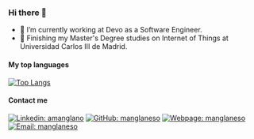 ### Hi there 👋

- 💼 I’m currently working at Devo as a Software Engineer.
- 🌱 Finishing my Master's Degree studies on Internet of Things at Universidad Carlos III de Madrid.

#### My top languages

[![Top Langs](https://github-readme-stats.vercel.app/api/top-langs/?username=manglaneso&layout=compact&hide=HTML,CSS&langs_count=5)](https://github.com/manglaneso)

#### Contact me

[![Linkedin: amanglano](https://img.shields.io/badge/-amanglano-blue?style=flat&logo=Linkedin&logoColor=white&link=https://www.linkedin.com/in/amanglano/)](https://www.linkedin.com/in/amanglano)
[![GitHub: manglaneso](https://img.shields.io/badge/-amanglano-black?style=flat&logo=Github&logoColor=white&link=https://github.com/manglaneso)](https://github.com/manglaneso)
[![Webpage: manglaneso](https://img.shields.io/badge/-manglaneso.me-grey?style=flat&logo=42&logoColor=white&link=https://manglaneso.me)](https://manglaneso.me)
[![Email: manglaneso](https://img.shields.io/badge/-andresmc94@gmail.com-red?style=flat&logo=Gmail&logoColor=white&link=mailto:andresmc94@gmail.com)](mailto:andresmc94@gmail.com)
